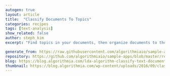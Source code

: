 ```yaml
---
autogen: true
layout: article
title:  "Classify Documents To Topics"
categories: recipes
tags: [text-analysis]
show_related: false
author: steph_kim
excerpt: "Find topics in your documents, then organize documents to those topics"

generate_from: https://raw.githubusercontent.com/algorithmiaio/sample-apps/master/recipes/LDA-Mapper/README.md
repository: https://github.com/algorithmiaio/sample-apps/blob/master/recipes/LDA-Mapper/
blog: https://blog.algorithmia.com/lda-algorithm-classify-text-documents/
thumbnail: https://blog.algorithmia.com/wp-content/uploads/2016/09/classify-documents-lda.jpg
---
```

